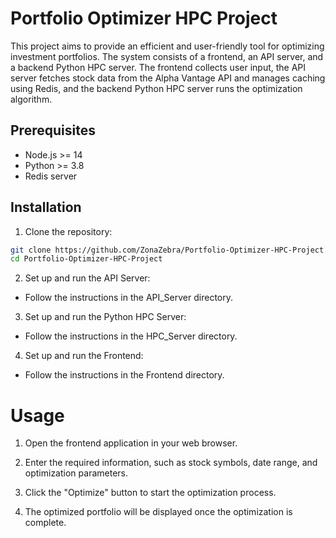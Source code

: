 # Portfolio Optimizer HPC Project

This project aims to provide an efficient and user-friendly tool for optimizing investment portfolios. The system consists of a frontend, an API server, and a backend Python HPC server. The frontend collects user input, the API server fetches stock data from the Alpha Vantage API and manages caching using Redis, and the backend Python HPC server runs the optimization algorithm.

## Prerequisites

- Node.js >= 14
- Python >= 3.8
- Redis server

## Installation

1. Clone the repository:

```bash
git clone https://github.com/ZonaZebra/Portfolio-Optimizer-HPC-Project.git
cd Portfolio-Optimizer-HPC-Project
```

2. Set up and run the API Server:

- Follow the instructions in the API_Server directory.

3. Set up and run the Python HPC Server:

- Follow the instructions in the HPC_Server directory.

4. Set up and run the Frontend:

- Follow the instructions in the Frontend directory.

# Usage

1. Open the frontend application in your web browser.

2. Enter the required information, such as stock symbols, date range, and optimization parameters.

3. Click the "Optimize" button to start the optimization process.

4. The optimized portfolio will be displayed once the optimization is complete.
